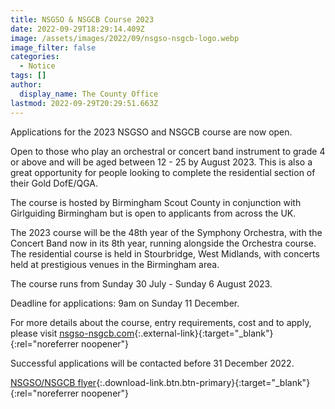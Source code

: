 ```yaml
---
title: NSGSO & NSGCB Course 2023
date: 2022-09-29T18:29:14.409Z
image: /assets/images/2022/09/nsgso-nsgcb-logo.webp
image_filter: false
categories:
  - Notice
tags: []
author:
  display_name: The County Office
lastmod: 2022-09-29T20:29:51.663Z
---
```

Applications for the 2023 NSGSO and NSGCB course are now open.  

Open to those who play an orchestral or concert band instrument to grade 4 or above and will be aged between 12 - 25 by August 2023.  This is also a great opportunity for people looking to complete the residential section of their Gold DofE/QGA.

The course is hosted by Birmingham Scout County in conjunction with Girlguiding Birmingham but is open to applicants from across the UK.

The 2023 course will be the 48th year of the Symphony Orchestra, with the Concert Band now in its 8th year, running alongside the Orchestra course. The residential course is held in Stourbridge, West Midlands, with concerts held at prestigious venues in the Birmingham area.

The course runs from Sunday 30 July - Sunday 6 August 2023.

Deadline for applications: 9am on Sunday 11 December.

For more details about the course, entry requirements, cost and to apply, please visit [nsgso-nsgcb.com](https://nsgso-nsgcb.com/){:.external-link}{:target="_blank"}{:rel="noreferrer noopener"}

Successful applications will be contacted before 31 December 2022.

[NSGSO/NSGCB flyer](/assets/docs/2022/NSGSO_NSGCB_Flier_2023.pdf){:.download-link.btn.btn-primary}{:target="_blank"}{:rel="noreferrer noopener"}
